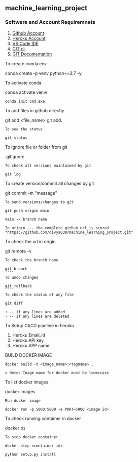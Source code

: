 ##  machine_learning_project

### Software and Account Requiremnets 

1. [Github Account](https://github.com/login)
2. [Heroku Account](https://www.heroku.com)
3. [VS Code IDE](https://code.visualstudio.com/download)
4. [GIT cli](https://git-scm.com/downloads)
5. [GIT Documentation](https://git-scm.com/docs/git)

To create conda env 

conda create -p venv python==3.7 -y

To activate conda

conda activate venv/
`````
conda init cmd.exe
``````
To add files in github directly

git add <file_name>
git add.
`````
To see the status 

git status
``````
To ignore file or folder from git 

.gitignore <file>
`````
To check all versions maintained by git

git log
``````
To create version/commit all changes by git

git commit -m "message"
`````
To send versions/changes to git

git push origin main 

main -- branch name

In origin --- the complete github url is stored 
"https://github.com/divya030/machine_learning_project.git"
`````
To check the url in origin

git remote -v
`````
To check the branch name 

git branch
````
To undo changes 

git rollback
````
To check the status of any file 

git diff

+ -- if any lines are added
- -- if any lines are deleted
`````


To Setup CI/CD pipeline in heroku

1. Heroku Email_id 
2. Heroku API key 
3. Heroku APP name 

BUILD DOCKER IMAGE
````
docker build -t <image_name>:<tagname> .

> Note: Image name for docker must be lowercase 
````
To list docker images 

docker images
````
Run docker image 

docker run -p 5000:5000 -e PORT=5000 <image id>
````
To check running container in docker 

docker ps 
````
To stop docker container 

docker stop <container id>
````



````
python setup.py install 
````